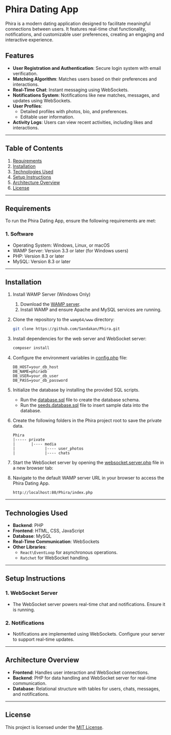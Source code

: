 # Phira Dating App

Phira is a modern dating application designed to facilitate meaningful connections between users. It features real-time
chat functionality, notifications, and customizable user preferences, creating an engaging and interactive experience.

## Features

- **User Registration and Authentication**: Secure login system with email verification.
- **Matching Algorithm**: Matches users based on their preferences and interactions.
- **Real-Time Chat**: Instant messaging using WebSockets.
- **Notifications System**: Notifications like new matches, messages, and updates using WebSockets.
- **User Profiles**:
  - Detailed profiles with photos, bio, and preferences.
  - Editable user information.
- **Activity Logs**: Users can view recent activities, including likes and interactions.

---

## Table of Contents

1. [Requirements](#requirements)
2. [Installation](#installation)
3. [Technologies Used](#technologies-used)
4. [Setup Instructions](#setup-instructions)
5. [Architecture Overview](#architecture-overview)
6. [License](#license)

---

## Requirements

To run the Phira Dating App, ensure the following requirements are met:

### 1. Software

- Operating System: Windows, Linux, or macOS
- WAMP Server: Version 3.3 or later (for Windows users)
- PHP: Version 8.3 or later
- MySQL: Version 8.3 or later

---

## Installation

1. Install WAMP Server (Windows Only)

   1. Download the [WAMP server](https://www.wampserver.com/en/).
   2. Install WAMP and ensure Apache and MySQL services are running.

2. Clone the repository to the `wamp64/www` directory:
   ```bash
   git clone https://github.com/Sandakan/Phira.git
   ```
3. Install dependencies for the web server and WebSocket server:
   ```bash
   composer install
   ```
4. Configure the environment variables in [config.php](config.php) file:

   ```
   DB_HOST=your_db_host
   DB_NAME=phiradb
   DB_USER=your_db_user
   DB_PASS=your_db_password
   ```

5. Initialize the database by installing the provided SQL scripts.

   - Run the [database.sql](database.sql) file to create the database schema.
   - Run the [seeds.database.sql](seeds.database.sql) file to insert sample data into the database.

6. Create the following folders in the Phira project root to save the private data.

   ```
   Phira
   |----- private
   |       |---- media
   |             |---- user_photos
   |             |---- chats
   ```

7. Start the WebSocket server by opening the [websocket.server.php](server/websocket.server.php) file in a new browser
   tab:

8. Navigate to the default WAMP server URL in your browser to access the Phira Dating App.
   ```
   http://localhost:80/Phira/index.php
   ```

---

## Technologies Used

- **Backend**: PHP
- **Frontend**: HTML, CSS, JavaScript
- **Database**: MySQL
- **Real-Time Communication**: WebSockets
- **Other Libraries**:
  - `React\EventLoop` for asynchronous operations.
  - `Ratchet` for WebSocket handling.

---

## Setup Instructions

### 1. WebSocket Server

- The WebSocket server powers real-time chat and notifications. Ensure it is running.

### 2. Notifications

- Notifications are implemented using WebSockets. Configure your server to support real-time updates.

---

## Architecture Overview

- **Frontend**: Handles user interaction and WebSocket connections.
- **Backend**: PHP for data handling and WebSocket server for real-time communication.
- **Database**: Relational structure with tables for users, chats, messages, and notifications.

---

## License

This project is licensed under the [MIT License](LICENSE).
